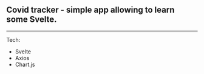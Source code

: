 ## Covid tracker - simple app allowing to learn some Svelte.

---

Tech:

- Svelte
- Axios
- Chart.js
